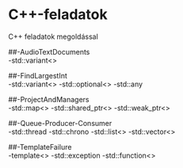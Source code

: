 # C++-feladatok
C++ feladatok megoldással

##-AudioTextDocuments<br/>
          -std::variant<>

##-FindLargestInt<br/>
          -std::variant<>
          -std::optional<>
          -std::any

##-ProjectAndManagers<br/>
          -std::map<>
          -std::shared_ptr<>
          -std::weak_ptr<>
          
##-Queue-Producer-Consumer<br/>
          -std::thread
          -std::chrono
          -std::list<>
          -std::vector<>

##-TemplateFailure<br/>
          -template<>
          -std::exception
          -std::function<>
